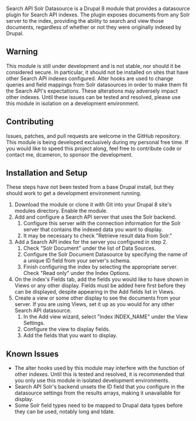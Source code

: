 Search API Solr Datasource is a Drupal 8 module that provides a datasource plugin
for Search API indexes.  The plugin exposes documents from any Solr server to the
index, providing the ability to search and view those documents, regardless of
whether or not they were originally indexed by Drupal.

Warning
-------
This module is still under development and is not stable, nor should it be
considered secure.  In particular, it should not be installed on sites that have
other Search API indexes configured.  Alter hooks are used to change queries and
field mappings from Solr datasources in order to make them fit the Search API's
expectations.  These alterations may adversely impact other indexes.  Until these
issues can be tested and resolved, please use this module in isolation on a
development environment.

Contributing
------------
Issues, patches, and pull requests are welcome in the GitHub repository.  This
module is being developed exclusively during my personal free time.  If you would
like to speed this project along, feel free to contribute code or contact me,
dcameron, to sponsor the development.

Installation and Setup
----------------------
These steps have not been tested from a base Drupal install, but they should work
to get a development environment running.

1. Download the module or clone it with Git into your Drupal 8 site's modules
   directory.  Enable the module.
2. Add and configure a Search API server that uses the Solr backend.
   1. Configure this server with the connection information for the Solr server
      that contains the indexed data you want to display.
   2. It may be necessary to check "Retrieve result data from Solr."
3. Add a Search API index for the server you configured in step 2.
   1. Check "Solr Document" under the list of Data Sources.
   2. Configure the Solr Document Datasource by specifying the name of a unique ID
      field from your server's schema.
   3. Finish configuring the index by selecting the appropriate server.  Check
      "Read only" under the Index Options.
4. On the index's Fields tab, add the fields you would like to have shown in Views
   or any other display.  Fields must be added here first before they can be
   displayed, despite appearing in the Add fields list in Views.
5. Create a view or some other display to see the documents from your server.  If
   you are using Views, set it up as you would for any other Search API
   datasource.
   1. In the Add view wizard, select "Index INDEX_NAME" under the View
      Settings.
   2. Configure the view to display fields.
   3. Add the fields that you want to display.

Known Issues
------------
* The alter hooks used by this module may interfere with the function of other
  indexes.  Until this is tested and resolved, it is recommended that you only use
  this module in isolated development environments.
* Search API Solr's backend unsets the ID field that you configure in the
  datasource settings from the results arrays, making it unavailable for display.
* Some Solr field types need to be mapped to Drupal data types before they can be
  used, notably long and tdate.

